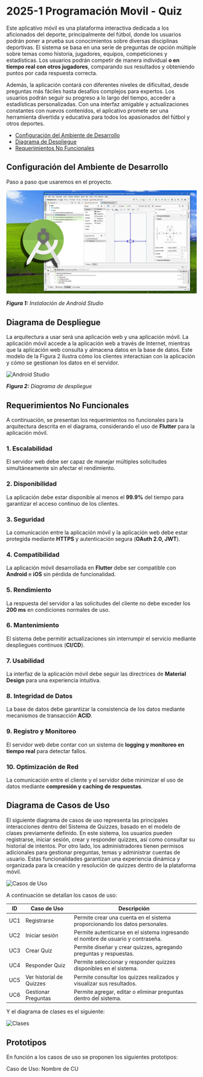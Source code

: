 # 2025-1 Programación Movil - Quiz

Este aplicativo móvil es una plataforma interactiva dedicada a los aficionados del deporte, principalmente del fútbol, donde los usuarios podrán poner a prueba sus conocimientos sobre diversas disciplinas deportivas. El sistema se basa en una serie de preguntas de opción múltiple sobre temas como historia, jugadores, equipos, competiciones y estadísticas. Los usuarios podrán competir de manera individual <b>o en tiempo real con otros jugadores</b>, comparando sus resultados y obteniendo puntos por cada respuesta correcta.

Además, la aplicación contará con diferentes niveles de dificultad, desde preguntas más fáciles hasta desafíos complejos para expertos. Los usuarios podrán seguir su progreso a lo largo del tiempo, acceder a estadísticas personalizadas. Con una interfaz amigable y actualizaciones constantes con nuevos contenidos, el aplicativo promete ser una herramienta divertida y educativa para todos los apasionados del fútbol y otros deportes.

- [Configuración del Ambiente de Desarrollo](#configuración-del-ambiente-de-desarrollo)
- [Diagrama de Despliegue](#diagrama-de-despliegue)
- [Requerimientos No Funcionales](#requerimientos-no-funcionales)

## Configuración del Ambiente de Desarrollo

Paso a paso que usaremos en el proyecto.

![Android Studio](imgs/android.webp)

*<b>Figura 1:</b> Instalación de Android Studio*

## Diagrama de Despliegue

La arquitectura a usar será una aplicación web y una aplicación móvil. La aplicación móvil accede a la aplicación web a través de Internet, mientras que la aplicación web consulta y almacena datos en la base de datos. Este modelo de la Figura 2 ilustra cómo los clientes interactúan con la aplicación y cómo se gestionan los datos en el servidor.

![Android Studio](https://www.plantuml.com/plantuml/png/VOvBJWCn44JtFaN9-s73ZWNA2B50GW9cmW7ik0TPyiVnXoWW3iGvk1Wz6HGGGVIswxsgLQagr-QT2D4Gv439sIhnAi37BpkfJOLyQFO5_VqDXgRt4gfWHxfFwLTiox4pep5ksKBdXw3HuarywTVaFjwd62BwO7AqvhJfyTPwXRdlGFkehIDk-fRS9GeOQoQg62a_Kpwr_Cpmx4MbKfajot9q9kv2TydxS05v5KDfhYhiyTHKDWf6rLYaE0v0vsYg32py4VA4mYliniQ2uNfS_yNCtVyHAmgcUVS9)

*<b>Figura 2:</b> Diagrama de despliegue*

## Requerimientos No Funcionales

A continuación, se presentan los requerimientos no funcionales para la arquitectura descrita en el diagrama, considerando el uso de **Flutter** para la aplicación móvil.

### 1. Escalabilidad  
El servidor web debe ser capaz de manejar múltiples solicitudes simultáneamente sin afectar el rendimiento.

### 2. Disponibilidad  
La aplicación debe estar disponible al menos el **99.9%** del tiempo para garantizar el acceso continuo de los clientes.

### 3. Seguridad  
La comunicación entre la aplicación móvil y la aplicación web debe estar protegida mediante **HTTPS** y autenticación segura (**OAuth 2.0, JWT**).

### 4. Compatibilidad  
La aplicación móvil desarrollada en **Flutter** debe ser compatible con **Android** e **iOS** sin pérdida de funcionalidad.

### 5. Rendimiento  
La respuesta del servidor a las solicitudes del cliente no debe exceder los **200 ms** en condiciones normales de uso.

### 6. Mantenimiento  
El sistema debe permitir actualizaciones sin interrumpir el servicio mediante despliegues continuos (**CI/CD**).

### 7. Usabilidad  
La interfaz de la aplicación móvil debe seguir las directrices de **Material Design** para una experiencia intuitiva.

### 8. Integridad de Datos  
La base de datos debe garantizar la consistencia de los datos mediante mecanismos de transacción **ACID**.

### 9. Registro y Monitoreo  
El servidor web debe contar con un sistema de **logging y monitoreo en tiempo real** para detectar fallos.

### 10. Optimización de Red  
La comunicación entre el cliente y el servidor debe minimizar el uso de datos mediante **compresión y caching de respuestas**.

## Diagrama de Casos de Uso

El siguiente diagrama de casos de uso representa las principales interacciones dentro del Sistema de Quizzes, basado en el modelo de clases previamente definido. En este sistema, los usuarios pueden registrarse, iniciar sesión, crear y responder quizzes, así como consultar su historial de intentos. Por otro lado, los administradores tienen permisos adicionales para gestionar preguntas, temas y administrar cuentas de usuario. Estas funcionalidades garantizan una experiencia dinámica y organizada para la creación y resolución de quizzes dentro de la plataforma móvil.

![Casos de Uso](https://www.plantuml.com/plantuml/png/NP4xRiCm38PtdeBmdg5vP2nIP2YwzG5t9op29M1B1KajANgg7g4Ngw0wW1Lj7_yF-lKucPDwdYUWmPDYrricbTGX6VR6Ufq_X5cYc2k5f3Mj4m3bmIcE4sFtLdAU2GFZIvRBXQt3By2oil50LfHN7kicQlnVSRvhXQSeWv2YiSdlJroaRIkTbKbhnvBlRbliCyN0ZRDldVUIVeXvKg6fENAr3wtzoEQI8Ya-AuyvEbt58tm3zCQAcyrzlSyAjclOhM6_XWD0VSq5ZmsLyCGnb3_w0m00)

A continuación se detallan los casos de uso:

| ID   | Caso de Uso                 | Descripción |
|------|-----------------------------|-------------|
| UC1  | Registrarse                 | Permite crear una cuenta en el sistema proporcionando los datos personales. |
| UC2  | Iniciar sesión              | Permite autenticarse en el sistema ingresando el nombre de usuario y contraseña. |
| UC3  | Crear Quiz                  | Permite diseñar y crear quizzes, agregando preguntas y respuestas. |
| UC4  | Responder Quiz              | Permite seleccionar y responder quizzes disponibles en el sistema. |
| UC5  | Ver historial de Quizzes    | Permite consultar los quizzes realizados y visualizar sus resultados. |
| UC6  | Gestionar Preguntas         | Permite agregar, editar o eliminar preguntas dentro del sistema. |

Y el diagrama de clases es el siguiente:

![Clases](https://www.plantuml.com/plantuml/png/bPBDJiCm48JlVWehLzG3rrvQ95wW0iwLSPPg9V-awpL88DwTJPC0Zer4Uwayu_bsjF4-iI7EtYdhJ4hwAG7f3wNbTuFzLcFWwP352CR3LZymOJXDwY2PjqXzgO8tw4e9lJcjiY_PkOBugUOIZt50ssnHDq0RGwdqa2pXm1X3ZJvaIAFJf2Ss31u2bq0UwnoNcz-eEyVZIXXVuGgOZKHWHNoEqO49atgUQzLJ3XdV_uNVxUO11EB8rNlvO_Jmy_tQz6KbhIbdyOzhfQvwUJNTRQSt6ztvxe9L2tTjBBeQ3tzwTVZtmjNqH8hq751g3w7Ftdq1)

## Prototipos

En función a los casos de uso se proponen los siguientes prototipos:

Caso de Uso: Nombre de CU

